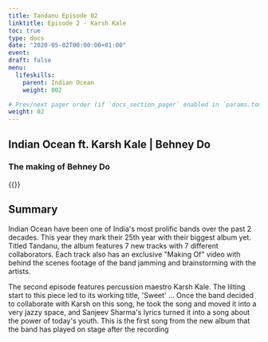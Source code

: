```yaml
---
title: Tandanu Episode 02
linktitle: Episode 2 - Karsh Kale
toc: true
type: docs
date: "2020-05-02T00:00:00+01:00"
event:
draft: false
menu:
  lifeskills:
    parent: Indian Ocean
    weight: 002

# Prev/next pager order (if `docs_section_pager` enabled in `params.toml`)
weight: 02
---
```


## Indian Ocean ft. Karsh Kale | Behney Do

### The making of Behney Do

{{<youtube ka6hYBxowHM>}}

## Summary

Indian Ocean have been one of India's most prolific bands over the past 2 decades. This year they mark their 25th year with their biggest album yet. Titled Tandanu, the album features 7 new tracks with 7 different collaborators. Each track also has an exclusive "Making Of" video with behind the scenes footage of the band jamming and brainstorming with the artists.

The second episode features percussion maestro Karsh Kale. The lilting start to this piece led to its working title, 'Sweet' ... Once the band decided to collaborate with Karsh on this song, he took the song and moved it into a very jazzy space, and Sanjeev Sharma's lyrics turned it into a song about the power of today's youth. This is the first song from the new album that the band has played on stage after the recording
